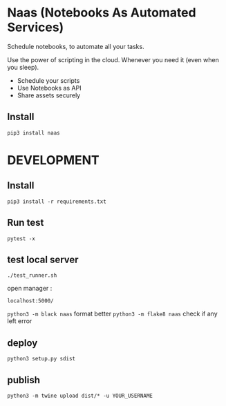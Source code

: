 # Naas (Notebooks As Automated Services)

Schedule notebooks, to automate all your tasks.

Use the power of scripting in the cloud.
Whenever you need it (even when you sleep).

* Schedule your scripts
* Use Notebooks as API
* Share assets securely

## Install

`pip3 install naas`


# DEVELOPMENT

## Install

`pip3 install -r requirements.txt`

## Run test 

`pytest -x`  

## test local server

`./test_runner.sh`

open manager :

`localhost:5000/`

`python3 -m black naas` format better
`python3 -m flake8 naas` check if any left error

## deploy

`python3 setup.py sdist`

## publish

`python3 -m twine upload dist/* -u YOUR_USERNAME`